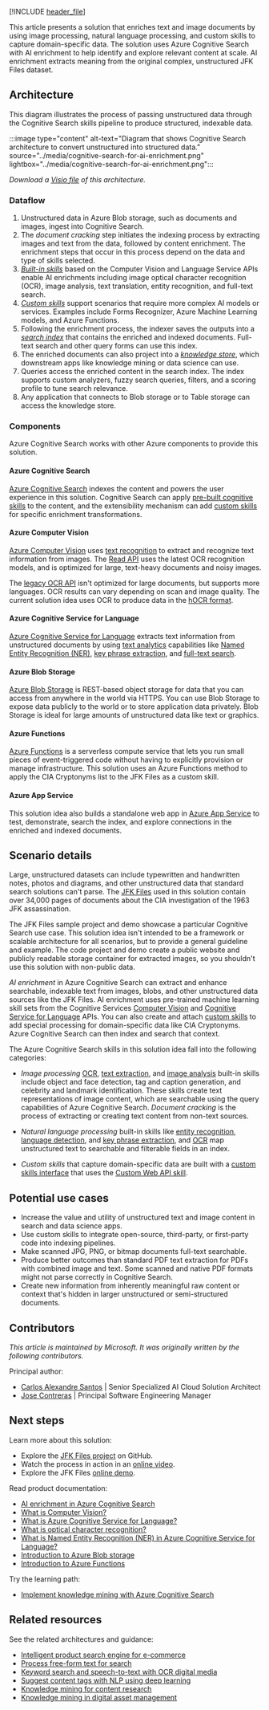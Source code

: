 [!INCLUDE [header_file](../../../includes/sol-idea-header.md)]

This article presents a solution that enriches text and image documents by using image processing, natural language processing, and custom skills to capture domain-specific data. The solution uses Azure Cognitive Search with AI enrichment to help identify and explore relevant content at scale. AI enrichment extracts meaning from the original complex, unstructured JFK Files dataset.

## Architecture

This diagram illustrates the process of passing unstructured data through the Cognitive Search skills pipeline to produce structured, indexable data.

:::image type="content" alt-text="Diagram that shows Cognitive Search architecture to convert unstructured into structured data." source="../media/cognitive-search-for-ai-enrichment.png" lightbox="../media/cognitive-search-for-ai-enrichment.png":::

*Download a [Visio file](https://arch-center.azureedge.net/cognitive-search-for-ai-enrichment.vsdm) of this architecture.*

### Dataflow

1. Unstructured data in Azure Blob storage, such as documents and images, ingest into Cognitive Search.
1. The *document cracking* step initiates the indexing process by extracting images and text from the data, followed by content enrichment. The enrichment steps that occur in this process depend on the data and type of skills selected.
1. [*Built-in skills*](/azure/search/cognitive-search-predefined-skills) based on the Computer Vision and Language Service APIs enable AI enrichments including image optical character recognition (OCR), image analysis, text translation, entity recognition, and full-text search.
1. [*Custom skills*](/azure/search/cognitive-search-custom-skill-interface) support scenarios that require more complex AI models or services. Examples include Forms Recognizer, Azure Machine Learning models, and Azure Functions.
1. Following the enrichment process, the indexer saves the outputs into a [*search index*](/azure/search/search-what-is-an-index) that contains the enriched and indexed documents. Full-text search and other query forms can use this index.
1. The enriched documents can also project into a [*knowledge store*](/azure/search/knowledge-store-concept-intro), which downstream apps like knowledge mining or data science can use.
1. Queries access the enriched content in the search index. The index supports custom analyzers, fuzzy search queries, filters, and a scoring profile to tune search relevance.
1. Any application that connects to Blob storage or to Table storage can access the knowledge store.

### Components

Azure Cognitive Search works with other Azure components to provide this solution.

#### Azure Cognitive Search

[Azure Cognitive Search](https://azure.microsoft.com/services/search) indexes the content and powers the user experience in this solution. Cognitive Search can apply [pre-built cognitive skills](/azure/search/cognitive-search-predefined-skills) to the content, and the extensibility mechanism can add [custom skills](/azure/search/cognitive-search-custom-skill-interface) for specific enrichment transformations.

#### Azure Computer Vision

[Azure Computer Vision](https://azure.microsoft.com/services/cognitive-services/computer-vision) uses [text recognition](/azure/cognitive-services/computer-vision/overview-ocr) to extract and recognize text information from images. The [Read API](/azure/cognitive-services/computer-vision/overview-ocr#read-api) uses the latest OCR recognition models, and is optimized for large, text-heavy documents and noisy images.

The [legacy OCR API](https://westus.dev.cognitive.microsoft.com/docs/services/computer-vision-v3-2/operations/56f91f2e778daf14a499f20d) isn't optimized for large documents, but supports more languages. OCR results can vary depending on scan and image quality. The current solution idea uses OCR to produce data in the [hOCR format](https://en.wikipedia.org/wiki/HOCR).

#### Azure Cognitive Service for Language

[Azure Cognitive Service for Language](https://azure.microsoft.com/services/cognitive-services/language-service) extracts text information from unstructured documents by using [text analytics](/azure/cognitive-services/language-service/overview#available-features) capabilities like [Named Entity Recognition (NER)](/azure/cognitive-services/text-analytics/how-tos/text-analytics-how-to-entity-linking), [key phrase extraction](/azure/search/cognitive-search-skill-keyphrases), and [full-text search](/azure/search/search-lucene-query-architecture).

#### Azure Blob Storage

[Azure Blob Storage](https://azure.microsoft.com/services/storage/blobs) is REST-based object storage for data that you can access from anywhere in the world via HTTPS. You can use Blob Storage to expose data publicly to the world or to store application data privately. Blob Storage is ideal for large amounts of unstructured data like text or graphics.

#### Azure Functions

[Azure Functions](/azure/azure-functions/functions-overview) is a serverless compute service that lets you run small pieces of event-triggered code without having to explicitly provision or manage infrastructure. This solution uses an Azure Functions method to apply the CIA Cryptonyms list to the JFK Files as a custom skill.

#### Azure App Service

This solution idea also builds a standalone web app in [Azure App Service](https://azure.microsoft.com/services/app-service) to test, demonstrate, search the index, and explore connections in the enriched and indexed documents.

## Scenario details

Large, unstructured datasets can include typewritten and handwritten notes, photos and diagrams, and other unstructured data that standard search solutions can't parse. The [JFK Files](https://www.archives.gov/research/jfk/2017-release) used in this solution contain over 34,000 pages of documents about the CIA investigation of the 1963 JFK assassination.

The JFK Files sample project and demo showcase a particular Cognitive Search use case. This solution idea isn't intended to be a framework or scalable architecture for all scenarios, but to provide a general guideline and example. The code project and demo create a public website and publicly readable storage container for extracted images, so you shouldn't use this solution with non-public data.

*AI enrichment* in Azure Cognitive Search can extract and enhance searchable, indexable text from images, blobs, and other unstructured data sources like the JFK Files. AI enrichment uses pre-trained machine learning skill sets from the Cognitive Services [Computer Vision](/azure/cognitive-services/computer-vision/home) and [Cognitive Service for Language](/azure/cognitive-services/text-analytics/overview) APIs. You can also create and attach [custom skills](/azure/search/cognitive-search-custom-skill-interface) to add special processing for domain-specific data like CIA Cryptonyms. Azure Cognitive Search can then index and search that context.

The Azure Cognitive Search skills in this solution idea fall into the following categories:

- *Image processing* [OCR](/azure/search/cognitive-search-skill-ocr), [text extraction](/azure/cognitive-services/computer-vision/concept-recognizing-text#read-api), and [image analysis](/azure/search/cognitive-search-skill-image-analysis) built-in skills include object and face detection, tag and caption generation, and celebrity and landmark identification. These skills create text representations of image content, which are searchable using the query capabilities of Azure Cognitive Search. *Document cracking* is the process of extracting or creating text content from non-text sources.

- *Natural language processing* built-in skills like [entity recognition](/azure/search/cognitive-search-skill-entity-recognition), [language detection](/azure/search/cognitive-search-skill-language-detection), and [key phrase extraction](/azure/search/cognitive-search-skill-keyphrases), and [OCR](/azure/cognitive-services/computer-vision/overview-ocr) map unstructured text to searchable and filterable fields in an index.

- *Custom skills* that capture domain-specific data are built with a [custom skills interface](/azure/search/cognitive-search-custom-skill-interface) that uses the [Custom Web API skill](/azure/search/cognitive-search-custom-skill-web-api).

## Potential use cases

- Increase the value and utility of unstructured text and image content in search and data science apps.
- Use custom skills to integrate open-source, third-party, or first-party code into indexing pipelines.
- Make scanned JPG, PNG, or bitmap documents full-text searchable.
- Produce better outcomes than standard PDF text extraction for PDFs with combined image and text. Some scanned and native PDF formats might not parse correctly in Cognitive Search.
- Create new information from inherently meaningful raw content or context that's hidden in larger unstructured or semi-structured documents.

## Contributors

*This article is maintained by Microsoft. It was originally written by the following contributors.*

Principal author:

 * [Carlos Alexandre Santos](https://www.linkedin.com/in/carlosafsantos) | Senior Specialized AI Cloud Solution Architect
 * [Jose Contreras](https://www.linkedin.com/in/josedanielcontreras) | Principal Software Engineering Manager

## Next steps

Learn more about this solution:

- Explore the [JFK Files project](https://github.com/microsoft/AzureSearch_JFK_Files) on GitHub.
- Watch the process in action in an [online video](/shows/AI-Show/Using-Cognitive-Search-to-Understand-the-JFK-Documents).
- Explore the JFK Files [online demo](https://aka.ms/jfkfiles-demo).

Read product documentation:

- [AI enrichment in Azure Cognitive Search](/azure/search/cognitive-search-resources-documentation)
- [What is Computer Vision?](/azure/cognitive-services/computer-vision/home)
- [What is Azure Cognitive Service for Language?](/azure/cognitive-services/language-service/overview)
- [What is optical character recognition?](/azure/cognitive-services/computer-vision/overview-ocr)
- [What is Named Entity Recognition (NER) in Azure Cognitive Service for Language?](/azure/cognitive-services/language-service/named-entity-recognition/overview)
- [Introduction to Azure Blob storage](/azure/storage/blobs/storage-blobs-introduction)
- [Introduction to Azure Functions](/azure/azure-functions/functions-overview)

Try the learning path:

- [Implement knowledge mining with Azure Cognitive Search](/learn/paths/implement-knowledge-mining-azure-cognitive-search)

## Related resources

See the related architectures and guidance:

- [Intelligent product search engine for e-commerce](/azure/architecture/example-scenario/apps/ecommerce-search)
- [Process free-form text for search](/azure/architecture/data-guide/scenarios/search)
- [Keyword search and speech-to-text with OCR digital media](/azure/architecture/solution-ideas/articles/digital-media-speech-text)
- [Suggest content tags with NLP using deep learning](/azure/architecture/solution-ideas/articles/website-content-tag-suggestion-with-deep-learning-and-nlp)
- [Knowledge mining for content research](/azure/architecture/solution-ideas/articles/content-research)
- [Knowledge mining in digital asset management](/azure/architecture/solution-ideas/articles/digital-asset-management)
